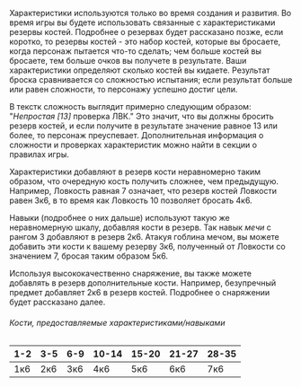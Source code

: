 Характеристики используются только во время создания и развития. Во время игры вы будете использовать связанные с характеристиками резервы костей. Подробнее о резервах будет рассказано позже, если коротко, то резервы костей - это набор костей, которые вы бросаете, когда персонаж пытается что-то сделать;  чем больше костей вы бросаете, тем больше очков вы получете в результате. Ваши характеристики определяют сколько костей вы кидаете. Результат броска сравнивается со сложностью испытания; если результат больше или равен сложности, то персонажу успешно достиг цели.

В текстк сложность выглядит примерно следующим образом: "*Непростая [13]* проверка ЛВК." Это значит, что вы должны бросить резерв костей, и если получите в результате значение равное 13 или более, то персонаж преуспевает. Дополнительная информация о сложности и проверках характеристик можно найти в секции о правилах игры.

Характеристики добавляют в резерв кости неравномерно таким образом, что очередную кость получить сложнее, чем предыдущую. Например, Ловкость равная 7 означает, что резерв костей Ловкости равен 3к6, в то время как Ловкость 10 позволяет бросать 4к6.

Навыки (подробнее о них дальше) используют такую же неравномерную шкалу, добавляя кости в резерв. Так навык *мечи* с рангом 3 добавляют в резерв 2к6. Атакуя гоблина мечом, вы можете добавить эти кости к вашему резерву 3к6, полученный от Ловкости со значением 7, бросая таким образом 5к6.

Используя высококачественно снаряжение, вы также можете добавлять в резерв дополнительные кости. Например, безупречный предмет добавляет 2к6 в резерв костей. Подробнее о снаряжении будет рассказано далее.

###### Кости, предоставляемые характеристиками/навыками
|1-2|3-5|6-9|10-14|15-20|21-27|28-35|
|---|---|---|-----|-----|-----|-----|
|1к6|2к6|3к6|4к6|5к6|6к6|7к6|
